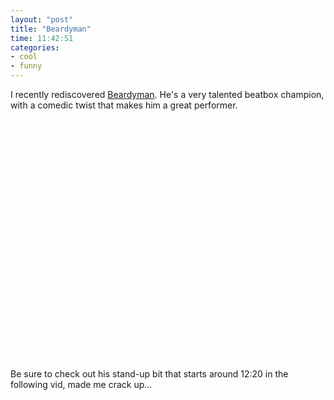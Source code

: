```yaml
---
layout: "post"
title: "Beardyman"
time: 11:42:51
categories: 
- cool
- funny
---
```

I recently rediscovered <a href="http://www.youtube.com/results?search_query=beardyman">Beardyman</a>. He's a very talented beatbox champion, with a comedic twist that makes him a great performer.

<div><center><object width="480" height="385"><param name="movie" value="http://www.youtube.com/v/e3kyNGVK-hI&amp;hl=en_US&amp;fs=1"></param><param name="allowFullScreen" value="true"></param><param name="allowscriptaccess" value="always"></param><embed src="http://www.youtube.com/v/e3kyNGVK-hI&amp;hl=en_US&amp;fs=1" type="application/x-shockwave-flash" allowscriptaccess="always" allowfullscreen="true" width="480" height="385"></embed></object></center></div>

Be sure to check out his stand-up bit that starts around 12:20 in the following vid, made me crack up...

<div><center><object width="640" height="385"><param name="movie" value="http://www.youtube.com/v/qciVXUHTN10&amp;hl=en_US&amp;fs=1"></param><param name="allowFullScreen" value="true"></param><param name="allowscriptaccess" value="always"></param><embed src="http://www.youtube.com/v/qciVXUHTN10&amp;hl=en_US&amp;fs=1" type="application/x-shockwave-flash" allowscriptaccess="always" allowfullscreen="true" width="640" height="385"></embed></object></center></div>